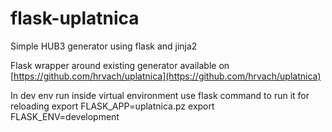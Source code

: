 # flask-uplatnica
Simple HUB3 generator using flask and jinja2

Flask wrapper around existing generator available on
[https://github.com/hrvach/uplatnica](https://github.com/hrvach/uplatnica)


In dev env run inside virtual environment
use flask command to run it for reloading
export FLASK_APP=uplatnica.pz
export FLASK_ENV=development
